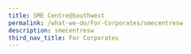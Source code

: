 ```yaml
---
title: SME Centre@Southwest
permalink: /what-we-do/For-Corporates/smecentresw
description: smecentresw
third_nav_title: For Corporates
---
```


